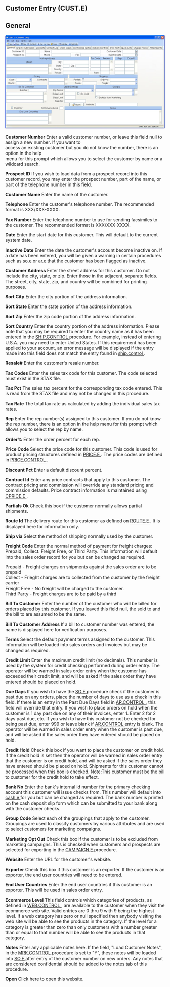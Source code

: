 ##  Customer Entry (CUST.E)

<PageHeader />

##  General

![](./CUST-E-1.jpg)

**Customer Number** Enter a valid customer number, or leave this field null to
assign a new number. If you want to  
access an existing customer but you do not know the number, there is an option
in the help  
menu for this prompt which allows you to select the customer by name or a
wildcard search.  
  
**Prospect ID** If you wish to load data from a prospect record into this
customer record, you may enter the prospect number, part of the name, or part
of the telephone number in this field.  
  
**Customer Name** Enter the name of the customer.  
  
**Telephone** Enter the customer's telephone number. The recommended format is
XXX/XXX-XXXX.  
  
**Fax Number** Enter the telephone number to use for sending facsimiles to the
customer. The recommended format is XXX/XXX-XXXX.  
  
**Date** Enter the start date for this customer. This will default to the
current system date.  
  
**Inactive Date** Enter the date the customer's account become inactive on. If a date has been entered, you will be given a warning in certain procedures such as [ so.e ](so-e/README.md) or [ ar.e ](../../../../../../../../rover/AP-OVERVIEW/AP-ENTRY/ACCT-CONTROL/ACCT-CONTROL-1/ar-e) that the customer has been flagged as inactive.   
  
**Customer Address** Enter the street address for this customer. Do not
include the city, state, or zip. Enter those in the adjacent, separate fields.
The street, city, state, zip, and country will be combined for printing
purposes.  
  
**Sort City** Enter the city portion of the address information.  
  
**Sort State** Enter the state portion of the address information.  
  
**Sort Zip** Enter the zip code portion of the address information.  
  
**Sort Country** Enter the country portion of the address information. Please note that you may be required to enter the country name as it has been entered in the [ SHIP.CONTROL ](../../../../../../../../rover/AP-OVERVIEW/AP-ENTRY/AP-E/AP-E-1/MSHIP-E/MSHIP-E-1/SHIP-CONTROL) procedure. For example, instead of entering U.S.A. you may need to enter United States. If this requirement has been applied to your account, an error message will be displayed if the entry made into this field does not match the entry found in [ ship.control ](ship-control/README.md) .   
  
**Resale#** Enter the customer's resale number.  
  
**Tax Codes** Enter the sales tax code for this customer. The code selected
must exist in the STAX file.  
  
**Tax Pct** The sales tax percent for the corresponding tax code entered. This
is read from the STAX file and may not be changed in this procedure.  
  
**Tax Rate** The total tax rate as calculated by adding the individual sales
tax rates.  
  
**Rep** Enter the rep number(s) assigned to this customer. If you do not know
the rep number, there is an option in the help menu for this prompt which
allows you to select the rep by name.  
  
**Order%** Enter the order percent for each rep.  
  
**Price Code** Select the price code for this customer. This code is used for product pricing structures defined in [ PRICE.E ](PRICE-E/README.md) . The price codes are defined in [ PRICE.CONTROL ](PRICE-CONTROL/README.md) .   
  
**Discount Pct** Enter a default discount percent.  
  
**Contract Id** Enter any price contracts that apply to this customer. The contract pricing and commission will override any standard pricing and commission defaults. Price contract information is maintained using [ CPRICE.E ](CPRICE-E/README.md) .   
  
**Partials Ok** Check this box if the customer normally allows partial
shipments.  
  
**Route Id** The delivery route for this customer as defined on [ ROUTE.E ](ROUTE-E/README.md) . It is displayed here for information only.   
  
**Ship via** Select the method of shipping normally used by the customer.  
  
**Freight Code** Enter the normal method of payment for freight charges:
Prepaid, Collect. Freight Free, or Third Party. This information will default
into the sales order record for you but can be changed as required.  
  
Prepaid - Freight charges on shipments against the sales order are to be
prepaid  
Collect - Frieght charges are to collected from the customer by the freight
carrier  
Freight Free - No freight will be charged to the customer.  
Third Party - Freight charges are to be paid by a third  
  
**Bill To Customer** Enter the number of the customer who will be billed for
orders placed by this customer. If you leaved this field null, the sold to and
the bill to are assumed to be the same.  
  
**Bill To Customer Address** If a bill to customer number was entered, the
name is displayed here for verification purposes.  
  
**Terms** Select the default payment terms assigned to the customer. This
information will be loaded into sales orders and invoices but may be changed
as required.  
  
**Credit Limit** Enter the maximum credit limit (no decimals). This number is
used by the system for credit checking performed during order entry. The
operator will be warned in sales order entry when the customer has exceeded
their credit limit, and will be asked if the sales order they have entered
should be placed on hold.  
  
**Due Days** If you wish to have the [ SO.E ](../../../../../../../../rover/AP-OVERVIEW/AP-ENTRY/AP-E/AP-E-1/CURRENCY-CONTROL/SO-E) procedure check if the customer is past due on any orders, place the number of days to use as a check in this field. If there is an entry in the Past Due Days field in [ AR.CONTROL ](../../../../../../../../rover/AP-OVERVIEW/AP-ENTRY/CHECKS-E4/AR-CONTROL) , this field will override that entry. If you wish to place orders on hold when the customer is 1 day past due on any of their invoices, enter 1. Enter 2 for 2 days past due, etc. If you wish to have this customer not be checked for being past due, enter 999 or leave blank if [ AR.CONTROL ](../../../../../../../../rover/AP-OVERVIEW/AP-ENTRY/CHECKS-E4/AR-CONTROL) entry is blank. The operator will be warned in sales order entry when the customer is past due, and will be asked if the sales order they have entered should be placed on hold.   
  
**Credit Hold** Check this box if you want to place the customer on credit
hold. If the credit hold is set then the operator will be warned in sales
order entry that the customer is on credit hold, and will be asked if the
sales order they have entered should be placed on hold. Shipments for this
customer cannot be processed when this box is checked. Note:This customer must
be the bill to customer for the credit hold to take effect.  
  
**Bank No** Enter the bank's internal id number for the primary checking account this customer will issue checks from. This number will default into [ cash.e ](../../../../../../../../rover/AP-OVERVIEW/AP-ENTRY/ACCT-CONTROL/ACCT-CONTROL-2/CASH-F1/cash-e) for you but can be changed as required. The bank number is printed on the cash deposit slip form which can be submitted to your bank along with the customer checks.   
  
**Group Code** Select each of the groupings that apply to the customer.
Groupings are used to classify customers by various attributes and are used to
select customers for marketing compaigns.  
  
**Marketing Opt Out** Check this box if the customer is to be excluded from marketing campaigns. This is checked when customers and prospects are selected for exporting in the [ CAMPAIGN.E ](CAMPAIGN-E/README.md) procedure.   
  
**Website** Enter the URL for the customer's website.  
  
**Exporter** Check this box if this customer is an exporter. If the customer
is an exporter, the end user countries will need to be entered.  
  
**End User Countries** Enter the end user countries if this customer is an
exporter. This will be used in sales order entry.  
  
**Ecommerce Level** This field controls which categories of products, as defined in [ WEB.CONTROL ](WEB-CONTROL/README.md) , are available to the customer when they visit the ecommerce web site. Valid entries are 0 thru 9 with 9 being the highest level. If a web category has zero or null specified then anybody visiting the web site will be able to see the products in the category. If the level for a category is greater than zero than only customers with a number greater than or equal to that number will be able to see the products in that category.   
  
**Notes** Enter any applicable notes here. If the field, "Load Customer Notes", in the [ MRK.CONTROL ](../../../../../../../../rover/AP-OVERVIEW/AP-ENTRY/AP-E/AP-E-1/CURRENCY-CONTROL/SO-E/MRK-CONTROL) procedure is set to "Y", these notes will be loaded into [ SO.E ](../../../../../../../../rover/AP-OVERVIEW/AP-ENTRY/AP-E/AP-E-1/CURRENCY-CONTROL/SO-E) after entry of the customer number on new orders. Any notes that are considered confidential should be added to the notes tab of this procedure.   
  
**Open** Click here to open this website.  
  
  
<badge text= "Version 8.10.57" vertical="middle" />

<PageFooter />